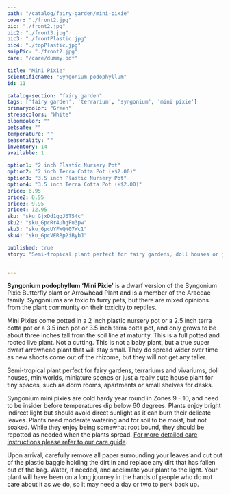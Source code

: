 ```yaml
---
path: "/catalog/fairy-garden/mini-pixie"
cover: "./front2.jpg"
pic: "./front2.jpg"
pic2: "./front3.jpg"
pic3: "./frontPlastic.jpg"
pic4: "./topPlastic.jpg"
snipPic: "./front2.jpg"
care: "/care/dummy.pdf"

title: "Mini Pixie"
scientificname: "Syngonium podophyllum"
id: 11

catalog-section: "fairy garden"
tags: ['fairy garden', 'terrarium', 'syngonium', 'mini pixie']
primarycolor: "Green"
stresscolors: "White"
bloomcolor: ""
petsafe: ""
temperature: ""
seasonality: ""
inventory: 14
available: 1

option1: "2 inch Plastic Nursery Pot"
option2: "2 inch Terra Cotta Pot (+$2.00)"
option3: "3.5 inch Plastic Nursery Pot"
option4: "3.5 inch Terra Cotta Pot (+$2.00)"
price: 6.95
price2: 8.95
price3: 9.95
price4: 12.95
sku: "sku_GjxDd1qqJ6T54c"
sku2: "sku_GpcRr4uhgFu3pw"
sku3: "sku_GpcUYFWQN07Wc1"
sku4: "sku_GpcVERBp2iBybJ"

published: true
story: "Semi-tropical plant perfect for fairy gardens, doll houses or just a really cute house plant for tiny spaces! Plant comes in a two inch plastic nursery pot or a 2.5 inch terra cotta pot and only grows to be about six inches tall at maturity."


---
```

<strong>Syngonium podophyllum ‘Mini Pixie’</strong> is a dwarf version of the Syngonium Pixie Butterfly plant or Arrowhead Plant and is a member of the Araceae family. Syngoniums are toxic to furry pets, but there are mixed opinions from the plant community on their toxicity to reptiles. 

Mini Pixies come potted in a 2 inch plastic nursery pot or a 2.5 inch terra cotta pot or a 3.5 inch pot or 3.5 inch terra cotta pot,  and only grows to be about three inches tall from the soil line at maturity. This is a full potted and rooted live plant. Not a cutting. This is not a baby plant, but a true super dwarf arrowhead plant that will stay small. They do spread wider over time as new shoots come out of the rhizome, but they will not get any taller. 

Semi-tropical plant perfect for fairy gardens, terrariums and vivariums, doll houses, miniworlds, miniature scenes or just a really cute house plant for tiny spaces, such as dorm rooms, apartments or small shelves for desks. 

Syngonium mini pixies are cold hardy year round in Zones 9 - 10, and need to be insider before temperatures dip below 60 degrees. Plants enjoy bright indirect light but should avoid direct sunlight as it can burn their delicate leaves. Plants need moderate watering and for soil to be moist, but not soaked. While they enjoy being somewhat root bound, they should be repotted as needed when the plants spread. [For more detailed care instructions please refer to our care guide](/care/pixie/). 

Upon arrival, carefully remove all paper surrounding your leaves and cut out of the plastic baggie holding the dirt in and replace any dirt that has fallen out of the bag. Water, if needed, and acclimate your plant to the light. Your plant will have been on a long journey in the hands of people who do not care about it as we do, so it may need a day or two to perk back up.
